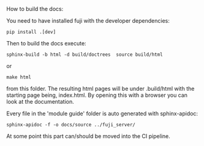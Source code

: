 How to build the docs:

You need to have installed fuji with the developer dependencies:
```
pip install .[dev]
```

Then to build the docs execute:
```
sphinx-build -b html -d build/doctrees  source build/html
```
or
```
make html
```
from this folder.
The resulting html pages will be under .build/html with the starting page being,
index.html. By opening this with a browser you can look at the documentation.

Every file in the 'module guide' folder is auto generated with sphinx-apidoc:

```
sphinx-apidoc -f -o docs/source ../fuji_server/
```

At some point this part can/should be moved into the CI pipeline.
